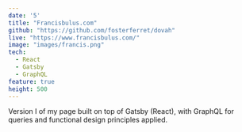 ```yaml
---
date: '5'
title: "Francisbulus.com"
github: "https://github.com/fosterferret/dovah"
live: "https://www.francisbulus.com/"
image: "images/francis.png"
tech:
  - React
  - Gatsby
  - GraphQL
feature: true
height: 500
---
```


Version I of my page built on top of Gatsby (React), with GraphQL for queries and functional design principles applied.
